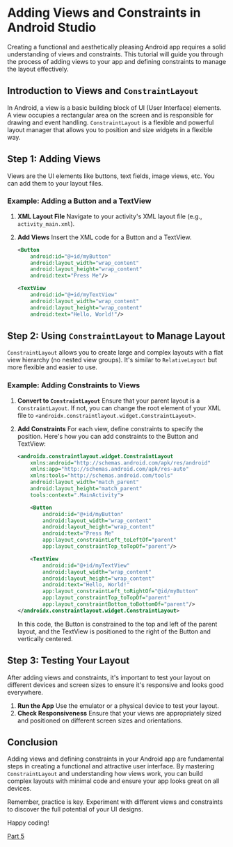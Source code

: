 # Adding Views and Constraints in Android Studio

Creating a functional and aesthetically pleasing Android app requires a solid understanding of views and constraints. This tutorial will guide you through the process of adding views to your app and defining constraints to manage the layout effectively.

## Introduction to Views and `ConstraintLayout`

In Android, a view is a basic building block of UI (User Interface) elements. A view occupies a rectangular area on the screen and is responsible for drawing and event handling. `ConstraintLayout` is a flexible and powerful layout manager that allows you to position and size widgets in a flexible way.

## Step 1: Adding Views

Views are the UI elements like buttons, text fields, image views, etc. You can add them to your layout files.

### Example: Adding a Button and a TextView

1. **XML Layout File**
    Navigate to your activity's XML layout file (e.g., `activity_main.xml`).

2. **Add Views**
    Insert the XML code for a Button and a TextView.

    ```xml
    <Button
        android:id="@+id/myButton"
        android:layout_width="wrap_content"
        android:layout_height="wrap_content"
        android:text="Press Me"/>

    <TextView
        android:id="@+id/myTextView"
        android:layout_width="wrap_content"
        android:layout_height="wrap_content"
        android:text="Hello, World!"/>
    ```

## Step 2: Using `ConstraintLayout` to Manage Layout

`ConstraintLayout` allows you to create large and complex layouts with a flat view hierarchy (no nested view groups). It's similar to `RelativeLayout` but more flexible and easier to use.

### Example: Adding Constraints to Views

1. **Convert to `ConstraintLayout`**
    Ensure that your parent layout is a `ConstraintLayout`. If not, you can change the root element of your XML file to `<androidx.constraintlayout.widget.ConstraintLayout>`.

2. **Add Constraints**
    For each view, define constraints to specify the position. Here's how you can add constraints to the Button and TextView:

    ```xml
    <androidx.constraintlayout.widget.ConstraintLayout
        xmlns:android="http://schemas.android.com/apk/res/android"
        xmlns:app="http://schemas.android.com/apk/res-auto"
        xmlns:tools="http://schemas.android.com/tools"
        android:layout_width="match_parent"
        android:layout_height="match_parent"
        tools:context=".MainActivity">

        <Button
            android:id="@+id/myButton"
            android:layout_width="wrap_content"
            android:layout_height="wrap_content"
            android:text="Press Me"
            app:layout_constraintLeft_toLeftOf="parent"
            app:layout_constraintTop_toTopOf="parent"/>

        <TextView
            android:id="@+id/myTextView"
            android:layout_width="wrap_content"
            android:layout_height="wrap_content"
            android:text="Hello, World!"
            app:layout_constraintLeft_toRightOf="@id/myButton"
            app:layout_constraintTop_toTopOf="parent"
            app:layout_constraintBottom_toBottomOf="parent"/>
    </androidx.constraintlayout.widget.ConstraintLayout>
    ```

    In this code, the Button is constrained to the top and left of the parent layout, and the TextView is positioned to the right of the Button and vertically centered.

## Step 3: Testing Your Layout

After adding views and constraints, it's important to test your layout on different devices and screen sizes to ensure it's responsive and looks good everywhere.

1. **Run the App**
    Use the emulator or a physical device to test your layout.
2. **Check Responsiveness**
    Ensure that your views are appropriately sized and positioned on different screen sizes and orientations.

## Conclusion

Adding views and defining constraints in your Android app are fundamental steps in creating a functional and attractive user interface. By mastering `ConstraintLayout` and understanding how views work, you can build complex layouts with minimal code and ensure your app looks great on all devices.

Remember, practice is key. Experiment with different views and constraints to discover the full potential of your UI designs.

Happy coding!

[Part 5](/docs/tutorial/5)